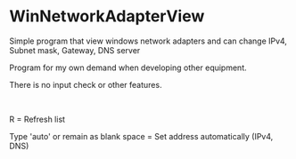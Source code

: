 # WinNetworkAdapterView
Simple program that view windows network adapters and can change IPv4, Subnet mask, Gateway, DNS server

Program for my own demand when developing other equipment.

There is no input check or other features.

<br>

R = Refresh list

Type 'auto' or remain as blank space = Set address automatically (IPv4, DNS)
